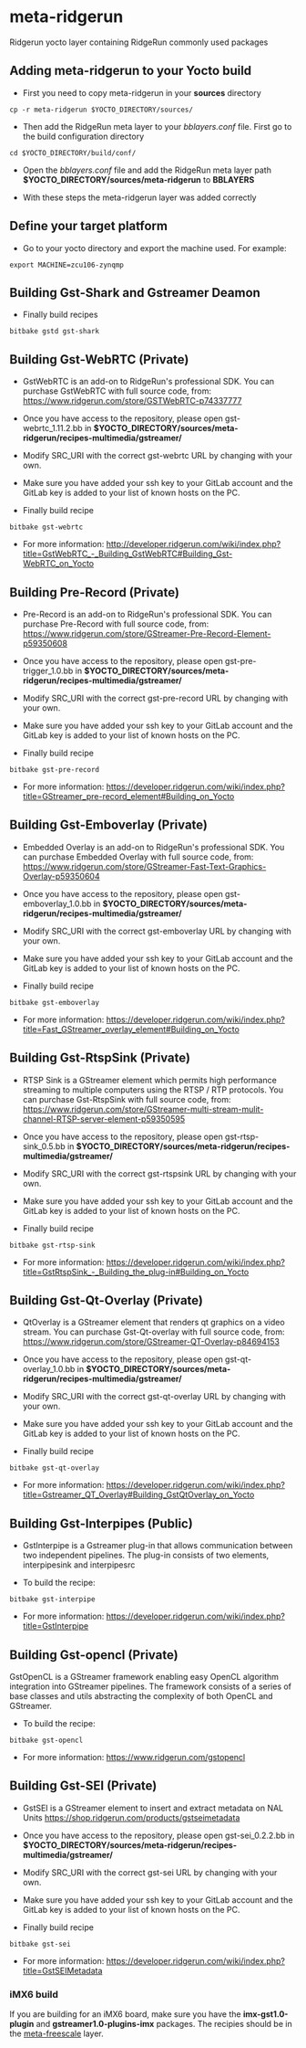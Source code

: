 # meta-ridgerun

Ridgerun yocto layer containing RidgeRun commonly used packages

## Adding meta-ridgerun to your Yocto build

- First you need to copy meta-ridgerun in your **sources** directory
```
cp -r meta-ridgerun $YOCTO_DIRECTORY/sources/
```

- Then add the RidgeRun meta layer to your *bblayers.conf* file. First go to the build configuration directory
```
cd $YOCTO_DIRECTORY/build/conf/
```

- Open the *bblayers.conf* file and add the RidgeRun meta layer path **$YOCTO_DIRECTORY/sources/meta-ridgerun** to **BBLAYERS**

- With these steps the meta-ridgerun layer was added correctly

## Define your target platform

- Go to your yocto directory and export the machine used. For example:
```
export MACHINE=zcu106-zynqmp
```

## Building Gst-Shark and Gstreamer Deamon

- Finally build recipes
```
bitbake gstd gst-shark
```

## Building Gst-WebRTC (Private)

- GstWebRTC is an add-on to RidgeRun's professional SDK. You can purchase GstWebRTC with full source code, from:
    https://www.ridgerun.com/store/GSTWebRTC-p74337777

- Once you have access to the repository, please open gst-webrtc_1.11.2.bb in **$YOCTO_DIRECTORY/sources/meta-ridgerun/recipes-multimedia/gstreamer/**

- Modify SRC_URI with the correct gst-webrtc URL by changing **<Customer-Directory>** with your own.

- Make sure you have added your ssh key to your GitLab account and the GitLab key is added to your list of known hosts on the PC.

- Finally build recipe
```
bitbake gst-webrtc
```
- For more information: 
    http://developer.ridgerun.com/wiki/index.php?title=GstWebRTC_-_Building_GstWebRTC#Building_Gst-WebRTC_on_Yocto

## Building Pre-Record (Private)

- Pre-Record is an add-on to RidgeRun's professional SDK. You can purchase Pre-Record with full source code, from:
    https://www.ridgerun.com/store/GStreamer-Pre-Record-Element-p59350608

- Once you have access to the repository, please open gst-pre-trigger_1.0.bb in **$YOCTO_DIRECTORY/sources/meta-ridgerun/recipes-multimedia/gstreamer/**

- Modify SRC_URI with the correct gst-pre-record URL by changing **<Customer-Directory>** with your own.

- Make sure you have added your ssh key to your GitLab account and the GitLab key is added to your list of known hosts on the PC.

- Finally build recipe
```
bitbake gst-pre-record
```
- For more information:
    https://developer.ridgerun.com/wiki/index.php?title=GStreamer_pre-record_element#Building_on_Yocto

## Building Gst-Emboverlay (Private)

- Embedded Overlay is an add-on to RidgeRun's professional SDK. You can purchase Embedded Overlay with full source code, from:
    https://www.ridgerun.com/store/GStreamer-Fast-Text-Graphics-Overlay-p59350604

- Once you have access to the repository, please open gst-emboverlay_1.0.bb in **$YOCTO_DIRECTORY/sources/meta-ridgerun/recipes-multimedia/gstreamer/**

- Modify SRC_URI with the correct gst-emboverlay URL by changing **<Customer-Directory>** with your own.

- Make sure you have added your ssh key to your GitLab account and the GitLab key is added to your list of known hosts on the PC.

- Finally build recipe
```
bitbake gst-emboverlay
```
- For more information:
    https://developer.ridgerun.com/wiki/index.php?title=Fast_GStreamer_overlay_element#Building_on_Yocto


## Building Gst-RtspSink (Private)

- RTSP Sink is a GStreamer element which permits high performance streaming to multiple computers using the RTSP / RTP protocols. You can purchase Gst-RtspSink with full source code, from:
    https://www.ridgerun.com/store/GStreamer-multi-stream-mulit-channel-RTSP-server-element-p59350595

- Once you have access to the repository, please open gst-rtsp-sink_0.5.bb in **$YOCTO_DIRECTORY/sources/meta-ridgerun/recipes-multimedia/gstreamer/**

- Modify SRC_URI with the correct gst-rtspsink URL by changing **<Customer-Directory>** with your own.

- Make sure you have added your ssh key to your GitLab account and the GitLab key is added to your list of known hosts on the PC.

- Finally build recipe
```
bitbake gst-rtsp-sink
```
- For more information:
    https://developer.ridgerun.com/wiki/index.php?title=GstRtspSink_-_Building_the_plug-in#Building_on_Yocto


## Building Gst-Qt-Overlay (Private)

- QtOverlay is a GStreamer element that renders qt graphics on a video stream. You can purchase Gst-Qt-overlay with full source code, from:
    https://www.ridgerun.com/store/GStreamer-QT-Overlay-p84694153

- Once you have access to the repository, please open gst-qt-overlay_1.0.bb in **$YOCTO_DIRECTORY/sources/meta-ridgerun/recipes-multimedia/gstreamer/**

- Modify SRC_URI with the correct gst-qt-overlay URL by changing **<Customer-Directory>** with your own.

- Make sure you have added your ssh key to your GitLab account and the GitLab key is added to your list of known hosts on the PC.

- Finally build recipe
```
bitbake gst-qt-overlay
```
- For more information:
    https://developer.ridgerun.com/wiki/index.php?title=Gstreamer_QT_Overlay#Building_GstQtOverlay_on_Yocto

## Building Gst-Interpipes (Public)

- GstInterpipe is a Gstreamer plug-in that allows communication between two independent pipelines. The plug-in consists of two elements, interpipesink and interpipesrc

- To build the recipe:
```
bitbake gst-interpipe
```
- For more information:
    https://developer.ridgerun.com/wiki/index.php?title=GstInterpipe

## Building Gst-opencl (Private)

GstOpenCL is a GStreamer framework enabling easy OpenCL algorithm integration into GStreamer pipelines. The framework consists of a series of base classes and utils abstracting the complexity of both OpenCL and GStreamer.

- To build the recipe:
```
bitbake gst-opencl
```
- For more information:
    https://www.ridgerun.com/gstopencl

## Building Gst-SEI (Private)

- GstSEI is a GStreamer element to insert and extract metadata on NAL Units
    https://shop.ridgerun.com/products/gstseimetadata

- Once you have access to the repository, please open gst-sei_0.2.2.bb in **$YOCTO_DIRECTORY/sources/meta-ridgerun/recipes-multimedia/gstreamer/**

- Modify SRC_URI with the correct gst-sei URL by changing **<Customer-Directory>** with your own.

- Make sure you have added your ssh key to your GitLab account and the GitLab key is added to your list of known hosts on the PC.

- Finally build recipe
```
bitbake gst-sei
```
- For more information:
    https://developer.ridgerun.com/wiki/index.php?title=GstSEIMetadata

### iMX6 build

If you are building for an iMX6 board, make sure you have the **imx-gst1.0-plugin** and **gstreamer1.0-plugins-imx** packages.
The recipies should be in the [meta-freescale](https://git.yoctoproject.org/cgit/cgit.cgi/meta-freescale/tree/recipes-multimedia/gstreamer?h=master) layer.
